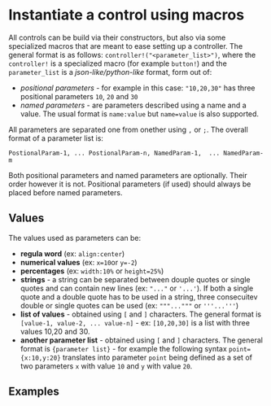# Instantiate a control using macros

All controls can be build via their constructors, but also via some specialized macros that are meant to ease setting up a controller. The general format is as follows: `controller!("<parameter_list>")`, where the `controller!` is a specialized macro (for example `button!`) and the `parameter_list` is a *json-like/python-like* format, form out of:
* *positional parameters* - for example in this case: `"10,20,30"` has three positional parameters `10`, `20` and `30`
* *named parameters* - are parameters described using a name and a value. The usual format is `name:value` but `name=value` is also supported.

All parameters are separated one from onether using `,` or `;`. The overall format of a parameter list is:

```
PostionalParam-1, ... PostionalParam-n, NamedParam-1,  ... NamedParam-m
```

Both positional parameters and named parameters are optionally. Their order however it is not. Positional parameters (if used) should always be placed before named parameters.

## Values

The values used as parameters can be:
* **regula word** (ex: `align:center`)
* **numerical values** (ex: `x=10`or `y=-2`)
* **percentages** (ex: `width:10%` or `height=25%`)
* **strings** - a string can be separated between douple quotes or single quotes and can contain new lines (ex: `"..."` or `'...'`). If both a single quote and a double quote has to be used in a string, three consecuitev double or single quotes can be used (ex: `"""..."""` or `'''...'''`)
* **list of values** - obtained using `[` and `]` characters. The general format is `[value-1, value-2, ... value-n]` - ex: `[10,20,30]` is a list with three values 10,20 and 30.
* **another parameter list** - obtained using `[` and `]` characters. The general format is `{parameter list}` - for example the following syntax `point={x:10,y:20}` translates into parameter `point` being defined as a set of two parameters `x` with value `10` and `y` with value `20`.

## Examples